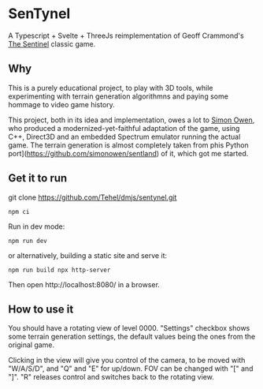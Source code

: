 # SenTynel

A Typescript + Svelte + ThreeJs reimplementation of Geoff Crammond's [The
Sentinel](<https://en.wikipedia.org/wiki/The_Sentinel_(video_game)>) classic game.

## Why

This is a purely educational project, to play with 3D tools, while experimenting with terrain generation algorithmns and paying some hommage to video game history.

This project, both in its idea and implementation, owes a lot to [Simon Owen](https://github.com/simonowen), who produced a modernized-yet-faithful adaptation of the game, using C++, Direct3D and an embedded Spectrum emulator running the actual game. The terrain generation is almost completely taken from phis Python port](https://github.com/simonowen/sentland) of it, which got me started.

## Get it to run

git clone https://github.com/Tehel/dmjs/sentynel.git

`npm ci`

Run in dev mode:

`npm run dev`

or alternatively, building a static site and serve it:

`npm run build npx http-server`

Then open http://localhost:8080/ in a browser.

## How to use it

You should have a rotating view of level 0000. "Settings" checkbox shows some terrain generation settings, the default values being the ones from the original game.

Clicking in the view will give you control of the camera, to be moved with "W/A/S/D", and "Q" and "E" for up/down. FOV can be changed with "\[" and "\]". "R" releases control and switches back to the rotating view.

